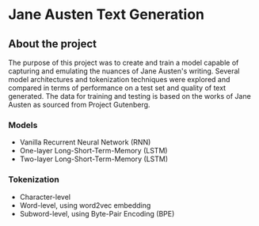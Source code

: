 # Jane Austen Text Generation

## About the project
The purpose of this project was to create and train a model capable of capturing and emulating the nuances of Jane Austen's writing. Several model architectures and tokenization techniques were explored and compared in terms of performance on a test set and quality of text generated. The data for training and testing is based on the works of Jane Austen as sourced from Project Gutenberg.

### Models
- Vanilla Recurrent Neural Network (RNN)
- One-layer Long-Short-Term-Memory (LSTM)
- Two-layer Long-Short-Term-Memory (LSTM)

### Tokenization
- Character-level
- Word-level, using word2vec embedding
- Subword-level, using Byte-Pair Encoding (BPE)
